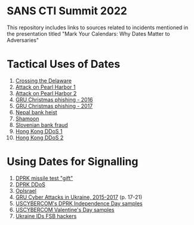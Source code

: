 # SANS CTI Summit 2022
This repository includes links to sources related to incidents mentioned in the presentation titled "Mark Your Calendars: Why Dates Matter to Adversaries"

# Tactical Uses of Dates
1. [Crossing the Delaware](https://archive.org/details/cu31924086860784/page/360/mode/2up)
2. [Attack on Pearl Harbor 1](https://www.google.com/books/edition/Pearl_Harbor_Attack/fSQ7kKogRGIC?hl=en&gbpv=1&dq=japanese+selected+sunday+pearl+harbor&pg=PA38&printsec=frontcover)
3. [Attack on Pearl Harbor 2](https://www.google.com/books/edition/Investigation_of_the_Pearl_Harbor_Attack/rHBt5Q-pTNUC?hl=en&gbpv=1&dq=pearl+harbor+sunday+chosen+fleet+%22maneuvers%22&pg=PA54&printsec=frontcover)
4. [GRU Christmas phishing - 2016](https://www.welivesecurity.com/2017/12/21/sednit-update-fancy-bear-spent-year/)
5. [GRU Christmas phishing - 2017](https://www.welivesecurity.com/2018/04/24/sednit-update-analysis-zebrocy/)
6. [Nepal bank heist](https://www.ibtimes.co.uk/hackers-steal-4-4m-nepal-bank-cyber-heist-by-abusing-swift-network-1646278)
7. [Shamoon](https://www.nytimes.com/2012/10/24/business/global/cyberattack-on-saudi-oil-firm-disquiets-us.html)
8. [Slovenian bank fraud](https://www.wired.co.uk/article/slovenian-bank-fraud)
9. [Hong Kong DDoS 1](https://www.bloomberg.com/news/articles/2019-09-02/hong-kong-protester-forum-says-some-ddos-attacks-came-from-china)
10. [Hong Kong DDoS 2](https://lihkg.com/thread/1614064/page/1)

# Using Dates for Signalling
1. [DPRK missile test "gift"](https://www.marketwatch.com/story/kim-jong-un-says-icbm-is-a-gift-to-american-bastards-2017-07-05)
2. [DPRK DDoS](https://powerofcommunity.net/poc2009/si.pdf)
3. [OpIsrael](https://www.forbes.com/sites/michaelpeck/2013/04/08/why-did-anonymous-have-to-attack-israel-on-holocaust-memorial-day/) 
4. [GRU Cyber Attacks in Ukraine, 2015-2017](https://boozallen.com/content/dam/boozallen_site/ccg/pdf/publications/bearing-witness-uncovering-the-logic-behind-russian-military-cyber-operations-2020.pdf) (p. 17-21)
5. [USCYBERCOM's DPRK Independence Day samples](https://www.cyberscoop.com/cyber-command-virus-total-north-korean-malware/) 
6. [USCYBERCOM Valentine's Day samples](https://twitter.com/cnmf_cyberalert/status/1228309162284781569)
7. [Ukraine IDs FSB hackers](https://ssu.gov.ua/en/novyny/sbu-vstanovyla-khakeriv-fsb-yaki-zdiisnyly-ponad-5-tys-kiberatak-na-derzhavni-orhany-ukrainy)
